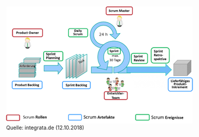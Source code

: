 ![Scrum.png](folien/5_vorgehensmodelle/images/Scrum.png "Scrum")
Quelle:  integrata.de (12.10.2018)
